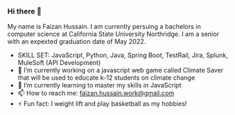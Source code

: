 ### Hi there 👋 
My name is Faizan Hussain. I am currently persuing a bachelors in computer science at California State University Northridge. I am a senior with an expexted graduation date of May 2022.
- SKILL SET: JavaScript, Python, Java, Spring Boot, TestRail, Jira, Splunk, MuleSoft (API Development)
- 🔭 I’m currently working on a javascript web game called Climate Saver that will be used to educate k-12 students on climate change
- 🌱 I’m currently learning to master my skills in JavaScript
- 📫 How to reach me: faizan.hussain.work@gmail.com
- ⚡ Fun fact: I weight lift and play basketball as my hobbies!
